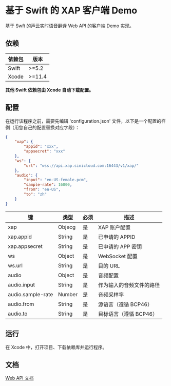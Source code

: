 # 基于 Swift 的 XAP 客户端 Demo

基于 Swft 的声云实时语音翻译 Web API 的客户端 Demo 实现。

## 依赖

| 依赖包     | 版本        |
| --------- | ---------- |
| Swift    | &gt;=5.2 |
| Xcode | &gt;=11.4 |

**其他 Swift 依赖包由 Xcode 自动下载配置。**

## 配置

在运行该程序之前，需要先编辑 'configuration.json' 文件，以下是一个配置的样例（用您自己的配置替换对应字段）：

```json
{
    "xap": {
        "appid": "xxx",
        "appsecret": "xxx"
    },
    "ws": {
        "url": "wss://api.xap.sinicloud.com:16443/v1/xap/"
    },
    "audio": {
        "input": "en-US-female.pcm",
        "sample-rate": 16000,
        "from": "en-US",
        "to": "zh"
    }
}
```

| 键                      | 类型   | 必须 | 描述 |
| ---------------------- | ------ | --- | ---- |
| xap                    | Objecg | 是  | XAP 账户配置 |
| xap.appid              | String | 是  | 已申请的 APPID |
| xap.appsecret          | String | 是  | 已申请的 APP 密钥 |
| ws                     | Object | 是  | WebSocket 配置 |
| ws.url                 | String | 是  | 目的 URL |
| audio                  | Object | 是  | 音频配置 |
| audio.input            | String | 是  | 作为输入的音频文件的路径 |
| audio.sample-rate      | Number | 是  | 音频采样率 |
| audio.from             | String | 是  | 源语言（遵循 BCP46） |
| <span>audio.to</span>  | String | 是  | 目标语言（遵循 BCP46） |

## 运行

在 Xcode 中，打开项目、下载依赖库并运行程序。

## 文档

[Web API 文档](https://github.com/sinicloud/xap/blob/master/README.md)
